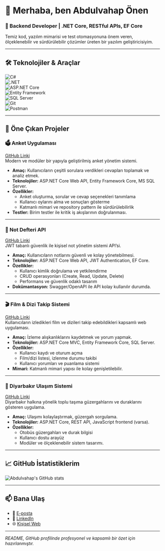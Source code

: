 # 👋 Merhaba, ben Abdulvahap Önen

### 🎯 Backend Developer | .NET Core, RESTful APIs, EF Core  
Temiz kod, yazılım mimarisi ve test otomasyonuna önem veren, ölçeklenebilir ve sürdürülebilir çözümler üreten bir yazılım geliştiricisiyim.

---

## 🛠️ Teknolojiler & Araçlar

![C#](https://img.shields.io/badge/C%23-239120?style=flat&logo=c-sharp&logoColor=white)  
![.NET](https://img.shields.io/badge/.NET-512BD4?style=flat&logo=dot-net&logoColor=white)  
![ASP.NET Core](https://img.shields.io/badge/ASP.NET_Core-512BD4?style=flat&logo=asp.net&logoColor=white)  
![Entity Framework](https://img.shields.io/badge/Entity_Framework-239120?style=flat&logo=entity-framework&logoColor=white)  
![SQL Server](https://img.shields.io/badge/MS_SQL_Server-CC2927?style=flat&logo=microsoft-sql-server&logoColor=white)  
![Git](https://img.shields.io/badge/Git-F05032?style=flat&logo=git&logoColor=white)  
![Postman](https://img.shields.io/badge/Postman-FF6C37?style=flat&logo=postman&logoColor=white)

---

## 📂 Öne Çıkan Projeler

### 🗳️ Anket Uygulaması  
[GitHub Linki](https://github.com/abdulvahaponen0/AnketUygulamasi)  
Modern ve modüler bir yapıyla geliştirilmiş anket yönetim sistemi.  
- **Amaç:** Kullanıcıların çeşitli sorulara verdikleri cevapları toplamak ve analiz etmek.  
- **Teknolojiler:** ASP.NET Core Web API, Entity Framework Core, MS SQL Server.  
- **Özellikler:**  
  - Anket oluşturma, sorular ve cevap seçenekleri tanımlama  
  - Kullanıcı oylarını alma ve sonuçları gösterme  
  - Katmanlı mimari ve repository pattern ile sürdürülebilirlik  
- **Testler:** Birim testler ile kritik iş akışlarının doğrulanması.

---

### 📝 Not Defteri API  
[GitHub Linki](https://github.com/abdulvahaponen0/NotDefteriAPI)  
JWT tabanlı güvenlik ile kişisel not yönetim sistemi API’si.  
- **Amaç:** Kullanıcıların notlarını güvenli ve kolay yönetebilmesi.  
- **Teknolojiler:** ASP.NET Core Web API, JWT Authentication, EF Core.  
- **Özellikler:**  
  - Kullanıcı kimlik doğrulama ve yetkilendirme  
  - CRUD operasyonları (Create, Read, Update, Delete)  
  - Performans ve güvenlik odaklı tasarım  
- **Dokümantasyon:** Swagger/OpenAPI ile API kolay kullanılır durumda.

---

### 🎬 Film & Dizi Takip Sistemi  
[GitHub Linki](https://github.com/abdulvahaponen0/Filmvedizitakip)  
Kullanıcıların izledikleri film ve dizileri takip edebildikleri kapsamlı web uygulaması.  
- **Amaç:** İzleme alışkanlıklarını kaydetmek ve yorum yapmak.  
- **Teknolojiler:** ASP.NET Core MVC, Entity Framework Core, SQL Server.  
- **Özellikler:**  
  - Kullanıcı kaydı ve oturum açma  
  - Film/dizi listesi, izlenme durumu takibi  
  - Kullanıcı yorumları ve puanlama sistemi  
- **Mimari:** Katmanlı mimari yapısı ile kolay genişletilebilir.

---

### 🚌 Diyarbakır Ulaşım Sistemi  
[GitHub Linki](https://github.com/abdulvahaponen0/DiyarbakirUlasim)  
Diyarbakır halkına yönelik toplu taşıma güzergahlarını ve duraklarını gösteren uygulama.  
- **Amaç:** Ulaşımı kolaylaştırmak, güzergah sorgulama.  
- **Teknolojiler:** ASP.NET Core, REST API, JavaScript frontend (varsa).  
- **Özellikler:**  
  - Otobüs güzergahları ve durak bilgisi  
  - Kullanıcı dostu arayüz  
  - Modüler ve ölçeklenebilir sistem tasarımı.

---

## 📈 GitHub İstatistiklerim

![Abdulvahap's GitHub stats](https://github-readme-stats.vercel.app/api?username=abdulvahaponen0&show_icons=true&count_private=true&theme=dark)

---

## 📫 Bana Ulaş

- 📧 [E-posta](mailto:abdulvahap.onen@example.com)  
- 💼 [LinkedIn](https://www.linkedin.com/in/abdulvahaponen0)  
- 🌐 [Kişisel Web](https://abdulvahaponen0.dev)

---

*README, GitHub profilinde profesyonel ve kapsamlı bir özet için hazırlanmıştır.*
